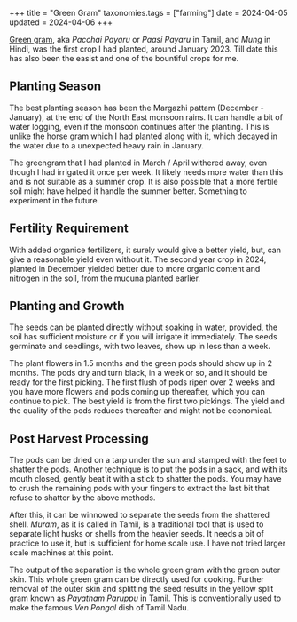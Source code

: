 +++
title = "Green Gram"
taxonomies.tags = ["farming"]
date = 2024-04-05
updated = 2024-04-06
+++

[Green gram](https://www.echocommunity.org/en/search?q=green+gram), aka _Pacchai Payaru_ or _Paasi Payaru_ in Tamil, and _Mung_ in Hindi, was the first crop I had planted, around January 2023. Till date this has also been the easist and one of the bountiful crops for me.

## Planting Season

The best planting season has been the Margazhi pattam (December - January), at the end of the North East monsoon rains. It can handle a bit of water logging, even if the monsoon continues after the planting. This is unlike the horse gram which I had planted along with it, which decayed in the water due to a unexpected heavy rain in January.

The greengram that I had planted in March / April withered away, even though I had irrigated it once per week. It likely needs more water than this and is not suitable as a summer crop. It is also possible that a more fertile soil might have helped it handle the summer better. Something to experiment in the future.

## Fertility Requirement

With added organice fertilizers, it surely would give a better yield, but, can give a reasonable yield even without it. The second year crop in 2024, planted in December yielded better due to more organic content and nitrogen in the soil, from the mucuna planted earlier.

## Planting and Growth

The seeds can be planted directly without soaking in water, provided, the soil has sufficient moisture or if you will irrigate it immediately. The seeds germinate and seedlings, with two leaves, show up in less than a week.

The plant flowers in 1.5 months and the green pods should show up in 2 months. The pods dry and turn black, in a week or so, and it should be ready for the first picking. The first flush of pods ripen over 2 weeks and you have more flowers and pods coming up thereafter, which you can continue to pick. The best yield is from the first two pickings. The yield and the quality of the pods reduces thereafter and might not be economical.

## Post Harvest Processing

The pods can be dried on a tarp under the sun and stamped with the feet to shatter the pods. Another technique is to put the pods in a sack, and with its mouth closed, gently beat it with a stick to shatter the pods. You may have to crush the remaining pods with your fingers to extract the last bit that refuse to shatter by the above methods.

After this, it can be winnowed to separate the seeds from the shattered shell. _Muram_, as it is called in Tamil, is a traditional tool that is used to separate light husks or shells from the heavier seeds. It needs a bit of practice to use it, but is sufficient for home scale use. I have not tried larger scale machines at this point.

The output of the separation is the whole green gram with the green outer skin. This whole green gram can be directly used for cooking. Further removal of the outer skin and splitting the seed results in the yellow split gram known as _Payatham Paruppu_ in Tamil. This is conventionally used to make the famous _Ven Pongal_ dish of Tamil Nadu.
